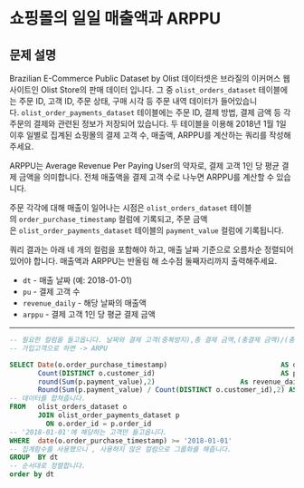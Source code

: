 # 쇼핑몰의 일일 매출액과 ARPPU

## **문제 설명**

Brazilian E-Commerce Public Dataset by Olist 데이터셋은 브라질의 이커머스 웹사이트인 Olist Store의 판매 데이터 입니다. 그 중 `olist_orders_dataset` 테이블에는 주문 ID, 고객 ID, 주문 상태, 구매 시각 등 주문 내역 데이터가 들어있습니다. `olist_order_payments_dataset` 테이블에는 주문 ID, 결제 방법, 결제 금액 등 각 주문의 결제와 관련된 정보가 저장되어 있습니다. 두 테이블을 이용해 2018년 1월 1일 이후 일별로 집계된 쇼핑몰의 결제 고객 수, 매출액, ARPPU를 계산하는 쿼리를 작성해주세요.

ARPPU는 Average Revenue Per Paying User의 약자로, 결제 고객 1인 당 평균 결제 금액을 의미합니다. 전체 매출액을 결제 고객 수로 나누면 ARPPU를 계산할 수 있습니다.

주문 각각에 대해 매출이 일어나는 시점은 `olist_orders_dataset` 테이블의 `order_purchase_timestamp` 컬럼에 기록되고, 주문 금액은 `olist_order_payments_dataset` 테이블의 `payment_value` 컬럼에 기록됩니다.

쿼리 결과는 아래 네 개의 컬럼을 포함해야 하고, 매출 날짜 기준으로 오름차순 정렬되어 있어야 합니다. 매출액과 ARPPU는 반올림 해 소수점 둘째자리까지 출력해주세요.

- `dt` - 매출 날짜 (예: 2018-01-01)
- `pu` - 결제 고객 수
- `revenue_daily` - 해당 날짜의 매출액
- `arppu` - 결제 고객 1인 당 평균 결제 금액

---

```sql
-- 필요한 컬럼을 들고옵니다. 날짜와 결제 고객(중복방지),총 결제 금액,(총결제 금액)/(총 결제 고객수)
-- 가입고객으로 하면 -> ARPU

SELECT Date(o.order_purchase_timestamp)                            AS dt,
       Count(DISTINCT o.customer_id)                               AS pu,
       round(Sum(p.payment_value),2)                     As revenue_daily,
       Round(Sum(p.payment_value) / Count(DISTINCT o.customer_id),2) AS arppu
-- 데이터를 합쳐줍니다.
FROM   olist_orders_dataset o
       JOIN olist_order_payments_dataset p
         ON o.order_id = p.order_id
-- '2018-01-01'에 해당하는 고객만 들고옵니다.
WHERE  date(o.order_purchase_timestamp) >= '2018-01-01'
-- 집계함수를 사용했으니 , 사용하지 않은 컬럼으로 그룹화를 해줍니다.
GROUP  BY dt 
-- 순서대로 정렬합니다. 
order by dt
```